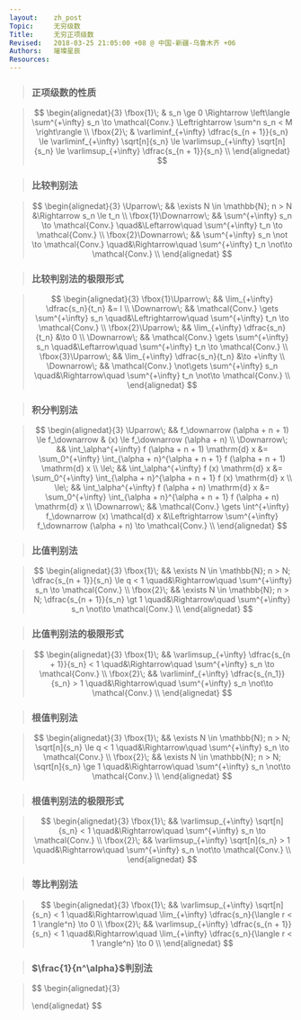 ```yaml
---
layout:    zh_post
Topic:     无穷级数
Title:     无穷正项级数
Revised:   2018-03-25 21:05:00 +08 @ 中国-新疆-乌鲁木齐 +06
Authors:   璀璨星辰
Resources:
---
```


> ### 正项级数的性质

> $$
> \begin{alignedat}{3}
> \fbox{1}\; & s_n \ge 0 \Rightarrow \left\langle \sum^{+\infty} s_n \to \mathcal{Conv.} \Leftrightarrow \sum^n s_n < M \right\rangle \\
> \fbox{2}\; & \varliminf_{+\infty} \dfrac{s_{n + 1}}{s_n} \le \varliminf_{+\infty} \sqrt[n]{s_n} \le \varlimsup_{+\infty} \sqrt[n]{s_n} \le \varlimsup_{+\infty} \dfrac{s_{n + 1}}{s_n} \\
> \end{alignedat}
> $$
>

> ###  比较判别法

> $$
> \begin{alignedat}{3}
> \Uparrow\;           && \exists N \in \mathbb{N}; n > N &\Rightarrow s_n \le t_n \\
> \fbox{1}\Downarrow\; && \sum^{+\infty} s_n \to \mathcal{Conv.} \quad&\Leftarrow\quad \sum^{+\infty} t_n \to \mathcal{Conv.} \\
> \fbox{2}\Downarrow\; && \sum^{+\infty} s_n \not \to \mathcal{Conv.} \quad&\Rightarrow\quad \sum^{+\infty} t_n \not\to \mathcal{Conv.} \\
> \end{alignedat}
> $$
>

> ### 比较判别法的极限形式

> $$
> \begin{alignedat}{3}
> \fbox{1}\Uparrow\; &&                   \lim_{+\infty} \dfrac{s_n}{t_n} &= l \\
> \Downarrow\;       &&     \mathcal{Conv.} \gets \sum^{+\infty} s_n \quad&\Leftrightarrow\quad \sum^{+\infty} t_n \to \mathcal{Conv.} \\
> \fbox{2}\Uparrow\; &&                   \lim_{+\infty} \dfrac{s_n}{t_n} &\to 0 \\
> \Downarrow\;       &&     \mathcal{Conv.} \gets \sum^{+\infty} s_n \quad&\Leftarrow\quad \sum^{+\infty} t_n \to \mathcal{Conv.} \\
> \fbox{3}\Uparrow\; &&                   \lim_{+\infty} \dfrac{s_n}{t_n} &\to +\infty \\
> \Downarrow\;       && \mathcal{Conv.} \not\gets \sum^{+\infty} s_n \quad&\Rightarrow\quad \sum^{+\infty} t_n \not\to \mathcal{Conv.} \\
> \end{alignedat}
> $$
>

> ### 积分判别法

> $$
> \begin{alignedat}{3}
> \Uparrow\;   &&                      f_\downarrow (\alpha + n + 1) \le f_\downarrow & (x) \le f_\downarrow (\alpha + n) \\
> \Downarrow\; &&               \int_\alpha^{+\infty} f (\alpha + n + 1) \mathrm{d} x &= \sum_0^{+\infty} \int_{\alpha + n}^{\alpha + n + 1} f (\alpha + n + 1) \mathrm{d} x \\
> \le\;        &&                            \int_\alpha^{+\infty} f (x) \mathrm{d} x &= \sum_0^{+\infty} \int_{\alpha + n}^{\alpha + n + 1} f (x) \mathrm{d} x \\
> \le\;        &&                   \int_\alpha^{+\infty} f (\alpha + n) \mathrm{d} x &= \sum_0^{+\infty} \int_{\alpha + n}^{\alpha + n + 1} f (\alpha + n) \mathrm{d} x \\
> \Downarrow\; && \mathcal{Conv.} \gets \int^{+\infty} f_\downarrow (x) \mathcal{d} x &\Leftrightarrow \sum^{+\infty} f_\downarrow (\alpha + n) \to \mathcal{Conv.} \\
> \end{alignedat}
> $$
>

> ### 比值判别法

> $$
> \begin{alignedat}{3}
> \fbox{1}\; && \exists N \in \mathbb{N}; n > N; \dfrac{s_{n + 1}}{s_n} \le q < 1 \quad&\Rightarrow\quad \sum^{+\infty} s_n \to \mathcal{Conv.} \\
> \fbox{2}\; &&     \exists N \in \mathbb{N}; n > N; \dfrac{s_{n + 1}}{s_n} \gt 1 \quad&\Rightarrow\quad \sum^{+\infty} s_n \not\to \mathcal{Conv.} \\
> \end{alignedat}
> $$
>

> ### 比值判别法的极限形式

> $$
> \begin{alignedat}{3}
> \fbox{1}\; && \varlimsup_{+\infty} \dfrac{s_{n + 1}}{s_n} < 1 \quad&\Rightarrow\quad \sum^{+\infty} s_n \to \mathcal{Conv.} \\
> \fbox{2}\; &&   \varliminf_{+\infty} \dfrac{s_{n_1}}{s_n} > 1 \quad&\Rightarrow\quad \sum^{+\infty} s_n \not\to \mathcal{Conv.} \\
> \end{alignedat}
> $$
>

> ### 根值判别法

> $$
> \begin{alignedat}{3}
> \fbox{1}\; && \exists N \in \mathbb{N}; n > N; \sqrt[n]{s_n} \le q < 1 \quad&\Rightarrow\quad \sum^{+\infty} s_n \to \mathcal{Conv.} \\
> \fbox{2}\; &&     \exists N \in \mathbb{N}; n > N; \sqrt[n]{s_n} \ge 1 \quad&\Rightarrow\quad \sum^{+\infty} s_n \not\to \mathcal{Conv.} \\
> \end{alignedat}
> $$
>

> ### 根值判别法的极限形式

> $$
> \begin{alignedat}{3}
> \fbox{1}\; && \varlimsup_{+\infty} \sqrt[n]{s_n} < 1 \quad&\Rightarrow\quad \sum^{+\infty} s_n \to \mathcal{Conv.} \\
> \fbox{2}\; && \varlimsup_{+\infty} \sqrt[n]{s_n} > 1 \quad&\Rightarrow\quad \sum^{+\infty} s_n \not\to \mathcal{Conv.} \\
> \end{alignedat}
> $$
>

> ### 等比判别法

> $$
> \begin{alignedat}{3}
> \fbox{1}\; &&          \varlimsup_{+\infty} \sqrt[n]{s_n} < 1 \quad&\Rightarrow\quad \lim_{+\infty} \dfrac{s_n}{\langle r < 1 \rangle^n} \to 0 \\
> \fbox{2}\; && \varlimsup_{+\infty} \dfrac{s_{n + 1}}{s_n} < 1 \quad&\Rightarrow\quad \lim_{+\infty} \dfrac{s_n}{\langle r < 1 \rangle^n} \to 0 \\
> \end{alignedat}
> $$
>

> ### $\frac{1}{n^\alpha}$判别法

> $$
> \begin{alignedat}{3}
>
> \end{alignedat}
> $$
>

